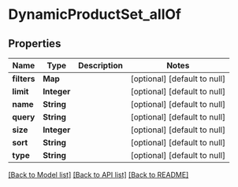 # DynamicProductSet_allOf
## Properties

Name | Type | Description | Notes
------------ | ------------- | ------------- | -------------
**filters** | **Map** |  | [optional] [default to null]
**limit** | **Integer** |  | [optional] [default to null]
**name** | **String** |  | [optional] [default to null]
**query** | **String** |  | [optional] [default to null]
**size** | **Integer** |  | [optional] [default to null]
**sort** | **String** |  | [optional] [default to null]
**type** | **String** |  | [optional] [default to null]

[[Back to Model list]](../index.md#documentation-for-models) [[Back to API list]](../index.md#documentation-for-api-endpoints) [[Back to README]](../index.md)

